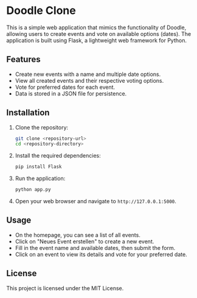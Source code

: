 # Doodle Clone

This is a simple web application that mimics the functionality of Doodle, allowing users to create events and vote on available options (dates). The application is built using Flask, a lightweight web framework for Python.

## Features

- Create new events with a name and multiple date options.
- View all created events and their respective voting options.
- Vote for preferred dates for each event.
- Data is stored in a JSON file for persistence.

## Installation

1. Clone the repository:
   ```bash
   git clone <repository-url>
   cd <repository-directory>
   ```

2. Install the required dependencies:
   ```bash
   pip install Flask
   ```

3. Run the application:
   ```bash
   python app.py
   ```

4. Open your web browser and navigate to `http://127.0.0.1:5000`.

## Usage

- On the homepage, you can see a list of all events.
- Click on "Neues Event erstellen" to create a new event.
- Fill in the event name and available dates, then submit the form.
- Click on an event to view its details and vote for your preferred date.

## License

This project is licensed under the MIT License.
